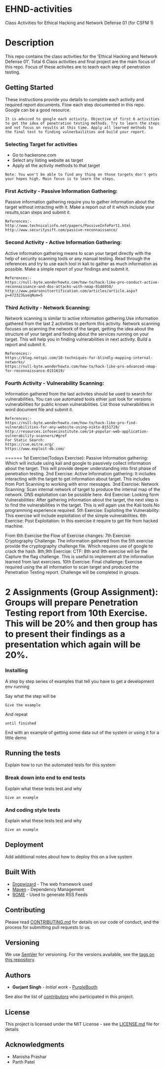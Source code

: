 # EHND-activities
Class Activities for Ethical Hacking and Network Defense 01 (for CSFM 1)

# Description 

This repo contains the class activities for the 'Ethical Hacking and Network Defense 01'. Total 6 Class activities and final project are the main focus of this repo. Focus of these activites are to teach each step of penetration testing. 

## Getting Started

These instructions provide you details to complete each activity and required report documents. Flow each step documented in this repo. Google can be a good resource.


```
It is adviced to google each activity. Objective of first 6 activities to get the idea of penetration testing methods. Try to learn the steps and not focus on results at this time. Apply all learned methods to the final test to finding vulnerbailities and build your report.
```
### Selecting Target for activities
* Go to hackerone.com
* Select any listing website as target
* Apply all the activity methods to that target

```
Note: You won't be able to find any thing on those targets don't gets your hopes high. Main focus is to learn the steps.
```


### First Activity - Passive Information Gathering:
Passive information gathering require you to gather information about the target without intracting with it. Make a report out of it which include your results,scan steps and submit it.

```
References:-
http://www.technicalinfo.net/papers/PassiveInfoPart1.html
http://www.securitysift.com/passive-reconnaissance/
```

### Second Activity - Active Information Gathering:
Active information gathering means to scan your target directly with the help of security scanning tools or any manual testing. Read through the references and try to use each tool in kali to gather as much information as possible. Make a simple report of your findings and submit it.

```
References:-
https://null-byte.wonderhowto.com/how-to/hack-like-pro-conduct-active-reconnaissance-and-dos-attacks-with-nmap-0146950/
http://www.pearsonitcertification.com/articles/article.aspx?p=472323&seqNum=5
```

### Third Activity - Network Scanning:
Network scanning is similar to active information gathering.Use information gathered from the last 2 activities to perform this activity. Network scanning focuses on scanning the network of the target, getting the idea about the structure of your target and finding about the services running on your target. This will help you in finding vulnerabilities in next activity. Build a report and submit it.

```
References:-
https://blog.netspi.com/10-techniques-for-blindly-mapping-internal-networks/
https://null-byte.wonderhowto.com/how-to/hack-like-pro-advanced-nmap-for-reconnaissance-0151619/
```

### Fourth Activity - Vulnerability Scanning:
Information gathered from the last activites should be used to search for vulnerabilities. You can use automated tools ethier just look for versions vulnerabilities for public known vulnerabilities. List those vulnerabilities in word document file and submit it.
```
References:-
https://null-byte.wonderhowto.com/how-to/hack-like-pro-find-vulnerabilities-for-any-website-using-nikto-0151729/
http://resources.infosecinstitute.com/14-popular-web-application-vulnerability-scanners/#gref
For Static Search:
https://cve.mitre.org/
https://www.exploit-db.com/
```

======
1st Exercise(Todays Exercise):
Passive Information gathering: Which will include using kali and google to passively collect information about the target. This will provide deeper understanding into first phase of penetration testing.
2nd Exercise:
Active Information gathering: It includes interacting with the target to get information about target. This includes from Port Scanning to working with error messages.
3nd Exercise:
Network Scanning: Scan internal network of target to produce the internal map of the network. DNS exploitation can be possible here.
4rd Exercise:
Looking form Vulnerabilities: After gathering information about the target, the next step is to find the vulnerabilities in the target. This is will again use the Kali tools.No programming experience required. 
5th Exercise:
Exploiting the Vulnerability: This exercise will include exploitation of the simple vulnerabilities. 
6th Exercise:
Post Exploitation: In this exercise it require to get file from hacked machine.

From 6th Exercise the Flow of Exercise changes:
7th Exercise:
Cryptography Challenge: The information gathered from the 5th exercise provide the cryptography challenge file. Which requires use of google to crack the hash.
8th,9th Exercise:
CTF: 8th and 9th exercise will be the Capture the flag challenge. This is useful to implement all the information learned from last exercises.
10th Exercise:
Final challenge: Exercise required using the all information to scan target and produced the Penetration Testing report. Challenge will be completed in groups.

2 Assignments (Group Assignment):
Groups will prepare Penetration Testing report from 10th Exercise. This will be 20% and then group has to present their findings as a presentation which again will be 20%.
===
### Installing

A step by step series of examples that tell you have to get a development env running

Say what the step will be

```
Give the example
```

And repeat

```
until finished
```

End with an example of getting some data out of the system or using it for a little demo

## Running the tests

Explain how to run the automated tests for this system

### Break down into end to end tests

Explain what these tests test and why

```
Give an example
```

### And coding style tests

Explain what these tests test and why

```
Give an example
```

## Deployment

Add additional notes about how to deploy this on a live system

## Built With

* [Dropwizard](http://www.dropwizard.io/1.0.2/docs/) - The web framework used
* [Maven](https://maven.apache.org/) - Dependency Management
* [ROME](https://rometools.github.io/rome/) - Used to generate RSS Feeds

## Contributing

Please read [CONTRIBUTING.md](https://gist.github.com/PurpleBooth/b24679402957c63ec426) for details on our code of conduct, and the process for submitting pull requests to us.

## Versioning

We use [SemVer](http://semver.org/) for versioning. For the versions available, see the [tags on this repository](https://github.com/your/project/tags). 

## Authors

* **Gurjant Singh** - *Initial work* - [PurpleBooth](https://github.com/PurpleBooth)

See also the list of [contributors](https://github.com/your/project/contributors) who participated in this project.

## License

This project is licensed under the MIT License - see the [LICENSE.md](LICENSE.md) file for details

## Acknowledgments

* Manisha Prashar
* Parth Patel
